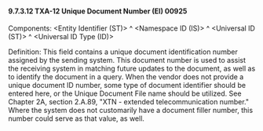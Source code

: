 #### 9.7.3.12 TXA-12 Unique Document Number (EI) 00925

Components: &lt;Entity Identifier (ST)> ^ &lt;Namespace ID (IS)> ^ &lt;Universal ID (ST)> ^ &lt;Universal ID Type (ID)>

Definition: This field contains a unique document identification number assigned by the sending system. This document number is used to assist the receiving system in matching future updates to the document, as well as to identify the document in a query. When the vendor does not provide a unique document ID number, some type of document identifier should be entered here, or the Unique Document File name should be utilized. See Chapter 2A, section 2.A.89, "XTN - extended telecommunication number." Where the system does not customarily have a document filler number, this number could serve as that value, as well.
